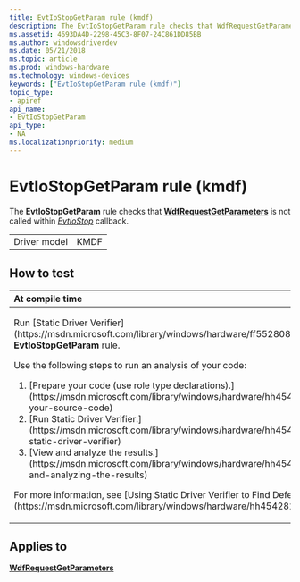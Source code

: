 ```yaml
---
title: EvtIoStopGetParam rule (kmdf)
description: The EvtIoStopGetParam rule checks that WdfRequestGetParameters is not called within EvtIoStop callback.
ms.assetid: 4693DA4D-2298-45C3-8F07-24C861DD85BB
ms.author: windowsdriverdev
ms.date: 05/21/2018
ms.topic: article
ms.prod: windows-hardware
ms.technology: windows-devices
keywords: ["EvtIoStopGetParam rule (kmdf)"]
topic_type:
- apiref
api_name:
- EvtIoStopGetParam
api_type:
- NA
ms.localizationpriority: medium
---
```


# EvtIoStopGetParam rule (kmdf)


The **EvtIoStopGetParam** rule checks that [**WdfRequestGetParameters**](https://msdn.microsoft.com/library/windows/hardware/ff549969) is not called within [*EvtIoStop*](https://msdn.microsoft.com/library/windows/hardware/ff541788) callback.

|              |      |
|--------------|------|
| Driver model | KMDF |

How to test
-----------

<table>
<colgroup>
<col width="100%" />
</colgroup>
<thead>
<tr class="header">
<th align="left">At compile time</th>
</tr>
</thead>
<tbody>
<tr class="odd">
<td align="left"><p>Run [Static Driver Verifier](https://msdn.microsoft.com/library/windows/hardware/ff552808) and specify the <strong>EvtIoStopGetParam</strong> rule.</p>
Use the following steps to run an analysis of your code:
<ol>
<li>[Prepare your code (use role type declarations).](https://msdn.microsoft.com/library/windows/hardware/hh454281#preparing-your-source-code)</li>
<li>[Run Static Driver Verifier.](https://msdn.microsoft.com/library/windows/hardware/hh454281#running-static-driver-verifier)</li>
<li>[View and analyze the results.](https://msdn.microsoft.com/library/windows/hardware/hh454281#viewing-and-analyzing-the-results)</li>
</ol>
<p>For more information, see [Using Static Driver Verifier to Find Defects in Drivers](https://msdn.microsoft.com/library/windows/hardware/hh454281).</p></td>
</tr>
</tbody>
</table>

Applies to
----------

[**WdfRequestGetParameters**](https://msdn.microsoft.com/library/windows/hardware/ff549969)
 

 





